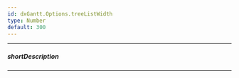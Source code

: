 ```yaml
---
id: dxGantt.Options.treeListWidth
type: Number
default: 300
---
```

---
##### shortDescription

---
